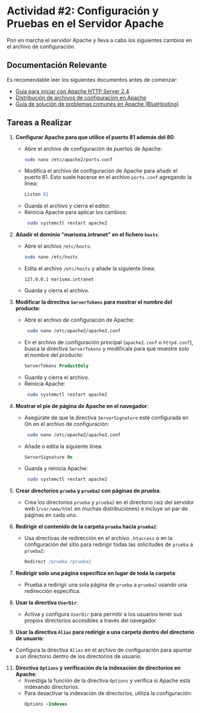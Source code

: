 # Actividad #2: Configuración y Pruebas en el Servidor Apache

Pon en marcha el servidor Apache y lleva a cabo los siguientes cambios en el archivo de configuración.

## Documentación Relevante

Es recomendable leer los siguientes documentos antes de comenzar:

- [Guía para iniciar con Apache HTTP Server 2.4](https://httpd.apache.org/docs/2.4/getting-started.html)
- [Distribución de archivos de configuración en Apache](http://wiki.apache.org/httpd/DistrosDefaultLayout#Win32_.28Apache_httpd_2.2.29)
- [Guía de solución de problemas comunes en Apache (BlueHosting)](https://docs.bluehosting.cl/troubleshooting/servidores/guia-de-solucion-de-problemas-comunes-de-apache.html)

## Tareas a Realizar

1. **Configurar Apache para que utilice el puerto 81 además del 80**:
   - Abre el archivo de configuración de puertos de Apache:
     ```bash
     sudo nano /etc/apache2/ports.conf
     ```
   - Modifica el archivo de configuración de Apache para añadir el puerto 81. Esto suele hacerse en el archivo `ports.conf` agregando la línea:
     ```apache
     Listen 81
     ```
   - Guarda el archivo y cierra el editor.
   - Reinicia Apache para aplicar los cambios:
     ```bash
      sudo systemctl restart apache2
     ```
     
2. **Añadir el dominio “marisma.intranet” en el fichero `hosts`**:
   - Abre el archivo `/etc/hosts`:
     ```bash
     sudo nano /etc/hosts
     ```
   - Edita el archivo `/etc/hosts` y añade la siguiente línea:
     ```
     127.0.0.1 marisma.intranet
     ```
   - Guarda y cierra el archivo.

3. **Modificar la directiva `ServerTokens` para mostrar el nombre del producto**:
   - Abre el archivo de configuración de Apache:
     ```bash
      sudo nano /etc/apache2/apache2.conf
     ```
   - En el archivo de configuración principal (`apache2.conf` o `httpd.conf`), busca la directiva `ServerTokens` y modifícala para que muestre solo el nombre del producto:
     ```apache
     ServerTokens ProductOnly
     ```
   - Guarda y cierra el archivo.
   - Reinicia Apache:
     ```bash
      sudo systemctl restart apache2
     ```

4. **Mostrar el pie de página de Apache en el navegador**:
   - Asegúrate de que la directiva `ServerSignature` esté configurada en On en el archivo de configuración:
     ```bash
      sudo nano /etc/apache2/apache2.conf
     ```
   - Añade o edita la siguiente línea:
      ```apache
      ServerSignature On
     ```
   - Guarda y reinicia Apache:
     ```bash
      sudo systemctl restart apache2
     ```

5. **Crear directorios `prueba` y `prueba2` con páginas de prueba**:
   - Crea los directorios `prueba` y `prueba2` en el directorio raíz del servidor web (`/var/www/html` en muchas distribuciones) e incluye un par de páginas en cada uno.

7. **Redirigir el contenido de la carpeta `prueba` hacia `prueba2`**:
   - Usa directivas de redirección en el archivo `.htaccess` o en la configuración del sitio para redirigir todas las solicitudes de `prueba` a `prueba2`:
     ```apache
     Redirect /prueba /prueba2
     ```

8. **Redirigir solo una página específica en lugar de toda la carpeta**:
   - Prueba a redirigir una sola página de `prueba` a `prueba2` usando una redirección específica.

9. **Usar la directiva `UserDir`**:
   - Activa y configura `UserDir` para permitir a los usuarios tener sus propios directorios accesibles a través del navegador.

10. **Usar la directiva `Alias` para redirigir a una carpeta dentro del directorio de usuario**:
   - Configura la directiva `Alias` en el archivo de configuración para apuntar a un directorio dentro de los directorios de usuario.

11. **Directiva `Options` y verificación de la indexación de directorios en Apache**:
    - Investiga la función de la directiva `Options` y verifica si Apache está indexando directorios.
    - Para desactivar la indexación de directorios, utiliza la configuración:
      ```apache
      Options -Indexes
      ```
